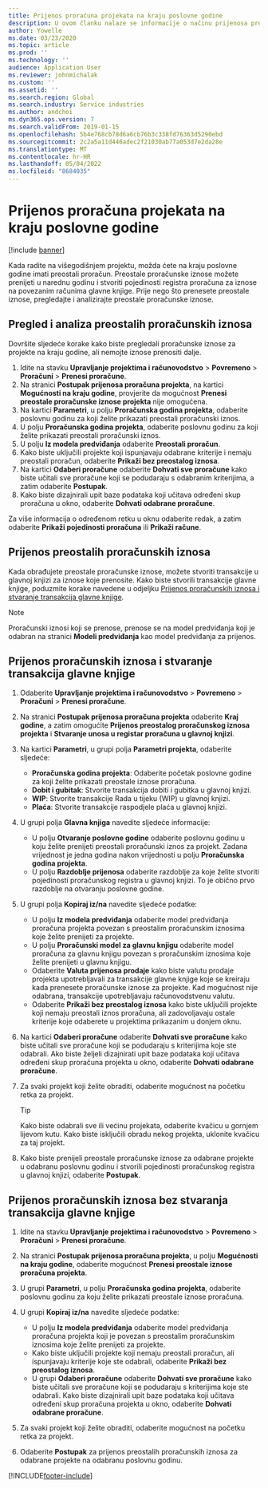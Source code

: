 ```yaml
---
title: Prijenos proračuna projekata na kraju poslovne godine
description: U ovom članku nalaze se informacije o načinu prijenosa preostalog proračunskog iznosa u naredne godine i stvaranju pojedinosti proračunskog registra.
author: Yowelle
ms.date: 03/23/2020
ms.topic: article
ms.prod: ''
ms.technology: ''
audience: Application User
ms.reviewer: johnmichalak
ms.custom: ''
ms.assetid: ''
ms.search.region: Global
ms.search.industry: Service industries
ms.author: andchoi
ms.dyn365.ops.version: 7
ms.search.validFrom: 2019-01-15
ms.openlocfilehash: 5b4e768cb78d6a6cb76b3c338fd76363d5290ebd
ms.sourcegitcommit: 2c2a5a11d446adec2f21030ab77a053d7e2da28e
ms.translationtype: MT
ms.contentlocale: hr-HR
ms.lasthandoff: 05/04/2022
ms.locfileid: "8684035"
---
```

# <a name="transfer-project-budgets-at-fiscal-year-end"></a>Prijenos proračuna projekata na kraju poslovne godine

[!include [banner](../includes/banner.md)]

Kada radite na višegodišnjem projektu, možda ćete na kraju poslovne godine imati preostali proračun. Preostale proračunske iznose možete prenijeti u narednu godinu i stvoriti pojedinosti registra proračuna za iznose na povezanim računima glavne knjige. Prije nego što prenesete preostale iznose, pregledajte i analizirajte preostale proračunske iznose.

## <a name="review-and-analyze-remaining-budget-amounts"></a>Pregled i analiza preostalih proračunskih iznosa

Dovršite sljedeće korake kako biste pregledali proračunske iznose za projekte na kraju godine, ali nemojte iznose prenositi dalje.

1. Idite na stavku **Upravljanje projektima i računovodstvo** > **Povremeno** > **Proračuni** > **Prenesi proračune**. 
2. Na stranici **Postupak prijenosa proračuna projekta**, na kartici **Mogućnosti na kraju godine**, provjerite da mogućnost **Prenesi preostale proračunske iznose projekta** nije omogućena.
3. Na kartici **Parametri**, u polju **Proračunska godina projekta**, odaberite poslovnu godinu za koji želite prikazati preostali proračunski iznos. 
4. U polju **Proračunska godina projekta**, odaberite poslovnu godinu za koji želite prikazati preostali proračunski iznos. 
5. U polju **Iz modela predviđanja** odaberite **Preostali proračun**. 
6. Kako biste uključili projekte koji ispunjavaju odabrane kriterije i nemaju preostali proračun, odaberite **Prikaži bez preostalog iznosa**.  
7. Na kartici **Odaberi proračune** odaberite **Dohvati sve proračune** kako biste učitali sve proračune koji se podudaraju s odabranim kriterijima, a zatim odaberite **Postupak**. 
8. Kako biste dizajnirali upit baze podataka koji učitava određeni skup proračuna u okno, odaberite **Dohvati odabrane proračune**.

Za više informacija o određenom retku u oknu odaberite redak, a zatim odaberite **Prikaži pojedinosti proračuna** ili **Prikaži račune**.

## <a name="carry-forward-remaining-budget-amounts"></a>Prijenos preostalih proračunskih iznosa 

Kada obrađujete preostale proračunske iznose, možete stvoriti transakcije u glavnoj knjizi za iznose koje prenosite. Kako biste stvorili transakcije glavne knjige, poduzmite korake navedene u odjeljku [Prijenos proračunskih iznosa i stvaranje transakcija glavne knjige](#carry-forward). 

> [!NOTE]
> Proračunski iznosi koji se prenose, prenose se na model predviđanja koji je odabran na stranici **Modeli predviđanja** kao model predviđanja za prijenos.  

## <a name="carry-forward-budget-amounts-and-create-general-ledger-transactions"></a><a name="carry-forward"></a>Prijenos proračunskih iznosa i stvaranje transakcija glavne knjige

1.  Odaberite **Upravljanje projektima i računovodstvo** > **Povremeno** > **Proračuni** > **Prenesi proračune**. 
2. Na stranici **Postupak prijenosa proračuna projekta** odaberite **Kraj godine**, a zatim omogućite **Prijenos preostalog proračunskog iznosa projekta** i **Stvaranje unosa u registar proračuna u glavnoj knjizi**. 
3. Na kartici **Parametri**, u grupi polja **Parametri projekta**, odaberite sljedeće:

   - **Proračunska godina projekta**: Odaberite početak poslovne godine za koji želite prikazati preostale iznose proračuna. 
   - **Dobit i gubitak**: Stvorite transakcija dobiti i gubitka u glavnoj knjizi. 
   -  **WIP**: Stvorite transakcije Rada u tijeku (WIP) u glavnoj knjizi.
   -  **Plaća**: Stvorite transakcije raspodjele plaća u glavnoj knjizi. 

5. U grupi polja **Glavna knjiga** navedite sljedeće informacije: 

   - U polju **Otvaranje poslovne godine** odaberite poslovnu godinu u koju želite prenijeti preostali proračunski iznos za projekt. Zadana vrijednost je jedna godina nakon vrijednosti u polju **Proračunska godina projekta**.
   -  U polju **Razdoblje prijenosa** odaberite razdoblje za koje želite stvoriti pojedinosti proračunskog registra u glavnoj knjizi. To je obično prvo razdoblje na otvaranju poslovne godine.

6. U grupi polja **Kopiraj iz/na** navedite sljedeće podatke:

   - U polju **Iz modela predviđanja** odaberite model predviđanja proračuna projekta povezan s preostalim proračunskim iznosima koje želite prenijeti za projekte. 
   - U polju **Proračunski model za glavnu knjigu** odaberite model proračuna za glavnu knjigu povezan s proračunskim iznosima koje želite prenijeti u glavnu knjigu. 
   -  Odaberite **Valuta prijenosa prodaje** kako biste valutu prodaje projekta upotrebljavali za transakcije glavne knjige koje se kreiraju kada prenesete proračunske iznose za projekte. Kad mogućnost nije odabrana, transakcije upotrebljavaju računovodstvenu valutu. 
   -  Odaberite **Prikaži bez preostalog iznosa** kako biste uključili projekte koji nemaju preostali iznos proračuna, ali zadovoljavaju ostale kriterije koje odaberete u projektima prikazanim u donjem oknu.

7. Na kartici **Odaberi proračune** odaberite **Dohvati sve proračune** kako biste učitali sve proračune koji se podudaraju s kriterijima koje ste odabrali. Ako biste željeli dizajnirati upit baze podataka koji učitava određeni skup proračuna projekta u okno, odaberite **Dohvati odabrane proračune**.
8. Za svaki projekt koji želite obraditi, odaberite mogućnost na početku retka za projekt.

    > [!TIP]
    > Kako biste odabrali sve ili većinu projekata, odaberite kvačicu u gornjem lijevom kutu. Kako biste isključili obradu nekog projekta, uklonite kvačicu za taj projekt.

9. Kako biste prenijeli preostale proračunske iznose za odabrane projekte u odabranu poslovnu godinu i stvorili pojedinosti proračunskog registra u glavnoj knjizi, odaberite **Postupak**.

## <a name="carry-forward-budget-amounts-without-creating-general-ledger-transactions"></a>Prijenos proračunskih iznosa bez stvaranja transakcija glavne knjige

1. Idite na stavku **Upravljanje projektima i računovodstvo** > **Povremeno** > **Proračuni** > **Prenesi proračune**.
2. Na stranici **Postupak prijenosa proračuna projekta**, u polju **Mogućnosti na kraju godine**, odaberite mogućnost **Prenesi preostale iznose proračuna projekta**.
3. U grupi **Parametri**, u polju **Proračunska godina projekta**, odaberite poslovnu godinu za koju želite prikazati preostale iznose proračuna.
4. U grupi **Kopiraj iz/na** navedite sljedeće podatke:

   - U polju **Iz modela predviđanja** odaberite model predviđanja proračuna projekta koji je povezan s preostalim proračunskim iznosima koje želite prenijeti za projekte. 
   - Kako biste uključili projekte koji nemaju preostali proračun, ali ispunjavaju kriterije koje ste odabrali, odaberite **Prikaži bez preostalog iznosa**.
   - U grupi **Odaberi proračune** odaberite **Dohvati sve proračune** kako biste učitali sve proračune koji se podudaraju s kriterijima koje ste odabrali. Kako biste dizajnirali upit baze podataka koji učitava određeni skup proračuna projekta u okno, odaberite **Dohvati odabrane proračune**.

5. Za svaki projekt koji želite obraditi, odaberite mogućnost na početku retka za projekt. 
6. Odaberite **Postupak** za prijenos preostalih proračunskih iznosa za odabrane projekte na odabranu poslovnu godinu.



[!INCLUDE[footer-include](../includes/footer-banner.md)]
